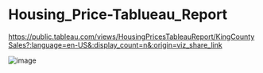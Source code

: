 # Housing_Price-Tablueau_Report
https://public.tableau.com/views/HousingPricesTableauReport/KingCountySales?:language=en-US&:display_count=n&:origin=viz_share_link

![image](https://github.com/kk-ykos/Housing_Price-Tablueau_Report/assets/68120874/65f304a9-5399-4113-ba70-d1dc2be91f94)
